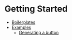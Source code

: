 # Getting Started

* [Boilerplates](./boilerplate.md)
* [Examples](./examples/README.md)
  * [Generating a button](./examples/buttons.md)
